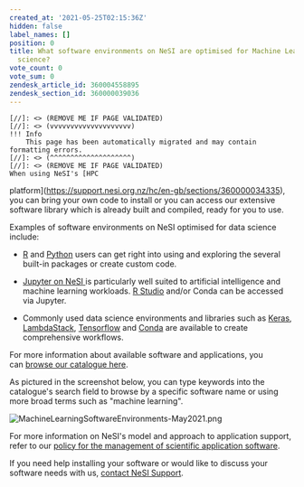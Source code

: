 ```yaml
---
created_at: '2021-05-25T02:15:36Z'
hidden: false
label_names: []
position: 0
title: What software environments on NeSI are optimised for Machine Learning and data
  science?
vote_count: 0
vote_sum: 0
zendesk_article_id: 360004558895
zendesk_section_id: 360000039036
---
```



    [//]: <> (REMOVE ME IF PAGE VALIDATED)
    [//]: <> (vvvvvvvvvvvvvvvvvvvv)
    !!! Info
        This page has been automatically migrated and may contain formatting errors.
    [//]: <> (^^^^^^^^^^^^^^^^^^^^)
    [//]: <> (REMOVE ME IF PAGE VALIDATED)
    When using NeSI's [HPC
platform](https://support.nesi.org.nz/hc/en-gb/sections/360000034335),
you can bring your own code to install or you can access our extensive
software library which is already built and compiled, ready for you to
use. 

Examples of software environments on NeSI optimised for data science
include:

-   [R](https://support.nesi.org.nz/hc/en-gb/articles/209338087-R) and [Python](https://support.nesi.org.nz/hc/en-gb/articles/360000990436) users
    can get right into using and exploring the several built-in packages
    or create custom code.

-   [Jupyter on NeSI
    ](https://support.nesi.org.nz/hc/en-gb/articles/360001555615-Jupyter-on-NeSI)is
    particularly well suited to artificial intelligence and machine
    learning workloads. [R
    Studio](https://support.nesi.org.nz/hc/en-gb/articles/360004337836)
    and/or Conda can be accessed via Jupyter.

-   Commonly used data science environments and libraries such as
    [Keras](https://support.nesi.org.nz/hc/en-gb/articles/360001075936-Keras),
    [LambdaStack](https://support.nesi.org.nz/hc/en-gb/articles/360002558216-Lambda-Stack),
    [Tensorflow](https://support.nesi.org.nz/hc/en-gb/articles/360000990436)
    and [Conda](https://docs.conda.io/en/latest/) are available to
    create comprehensive workflows.

For more information about available software and applications, you
can [browse our catalogue
here](https://support.nesi.org.nz/hc/en-gb/sections/360000040076).

As pictured in the screenshot below, you can type keywords into the
catalogue's search field to browse by a specific software name or using
more broad terms such as "machine learning". 

![MachineLearningSoftwareEnvironments-May2021.png](assets/images/MachineLearningSoftwareEnvironments-May2021_0.png)

For more information on NeSI's model and approach to application
support, refer to our [policy for the management of scientific
application
software](https://support.nesi.org.nz/hc/en-gb/articles/360000170355). 

If you need help installing your software or would like to discuss your
software needs with us, [contact NeSI
Support](https://support.nesi.org.nz/hc/en-gb/requests/new).
